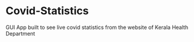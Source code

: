 # Covid-Statistics
GUI App built to see live covid statistics from the website of Kerala Health Department 
